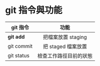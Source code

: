 # git 指令與功能

| git 指令       | 功能              |
| ------------- |:----------------:|
| **git add**       | 把檔案放置 staging |
| git commit    | 把 staged 檔案放置 |
| git status    | 檢查工作路徑目前的狀態  |
